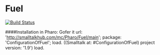 Fuel
====

[![Build Status](https://travis-ci.org/theseion/Fuel.svg?branch=master)](https://travis-ci.org/theseion/Fuel)

####Installation in Pharo:
    Gofer it
        url: 'http://smalltalkhub.com/mc/Pharo/Fuel/main';
        package: 'ConfigurationOfFuel';
        load.
    ((Smalltalk at: #ConfigurationOfFuel) project version: '1.9') 
        load.
